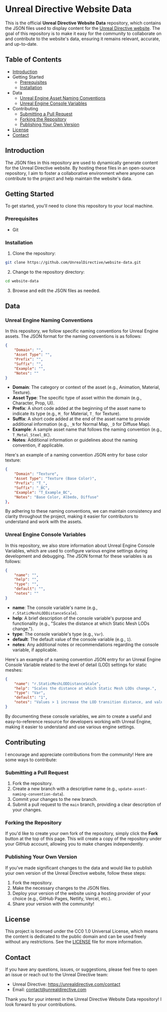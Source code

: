 # Unreal Directive Website Data

This is the official **Unreal Directive Website Data** repository, which contains the JSON files used to display content for the [Unreal Directive website](https://unrealdirective.com). The goal of this repository is to make it easy for the community to collaborate on and contribute to the website's data, ensuring it remains relevant, accurate, and up-to-date.

## Table of Contents

- [Introduction](#introduction)
- Getting Started
  - [Prerequisites](#prerequisites)
  - [Installation](#installation)
- Data
  - [Unreal Engine Asset Naming Conventions](#unreal-engine-asset-naming-conventions)
  - [Unreal Engine Console Variables](#unreal-engine-console-variables)
- Contributing
  - [Submitting a Pull Request](submitting-a-pull-request)
  - [Forking the Repository](#forking-the-repository)
  - [Publishing Your Own Version](#publishing-your-own-version)
- [License](#license)
- [Contact](#contact)

## Introduction

The JSON files in this repository are used to dynamically generate content for the Unreal Directive website. By hosting these files in an open-source repository, I aim to foster a collaborative environment where anyone can contribute to the project and help maintain the website's data.

## Getting Started

To get started, you'll need to clone this repository to your local machine.

### Prerequisites

- Git

### Installation

1. Clone the repository:

```bash
git clone https://github.com/UnrealDirective/website-data.git
```

2. Change to the repository directory:

```bash
cd website-data
```

3. Browse and edit the JSON files as needed.

## Data

### Unreal Engine Naming Conventions

In this repository, we follow specific naming conventions for Unreal Engine assets. The JSON format for the naming conventions is as follows:

```json
{
    "Domain": "",
    "Asset Type": "",
    "Prefix": "",
    "Suffix": "",
    "Example": "",
    "Notes": ""
}
```

- **Domain**: The category or context of the asset (e.g., Animation, Material, Texture).
- **Asset Type**: The specific type of asset within the domain (e.g., Character, Prop, UI).
- **Prefix**: A short code added at the beginning of the asset name to indicate its type (e.g., `M_` for Material, `T_` for Texture).
- **Suffix**: A short code added at the end of the asset name to provide additional information (e.g., `_N` for Normal Map, `_D` for Diffuse Map).
- **Example**: A sample asset name that follows the naming convention (e.g., `T_Metal_Steel_BC`).
- **Notes**: Additional information or guidelines about the naming convention, if applicable.

Here's an example of a naming convention JSON entry for base color texture:

```json
{
    "Domain": "Texture",
    "Asset Type": "Texture (Base Color)",
    "Prefix": "T_",
    "Suffix": "_BC",
    "Example": "T_Example_BC",
    "Notes": "Base Color, Albedo, Diffuse"
},
```

By adhering to these naming conventions, we can maintain consistency and clarity throughout the project, making it easier for contributors to understand and work with the assets.

### Unreal Engine Console Variables

In this repository, we also store information about Unreal Engine Console Variables, which are used to configure various engine settings during development and debugging. The JSON format for these variables is as follows:

```json
{
    "name": "",
    "help": "",
    "type": "",
    "default": "",
    "notes": ""
}
```

- **name**: The console variable's name (e.g., `r.StaticMeshLODDistanceScale`).
- **help**: A brief description of the console variable's purpose and functionality (e.g., "Scales the distance at which Static Mesh LODs change.").
- **type**: The console variable's type (e.g., `Var`).
- **default**: The default value of the console variable (e.g., `1`).
- **notes**: Any additional notes or recommendations regarding the console variable, if applicable.

Here's an example of a naming convention JSON entry for an Unreal Engine Console Variable related to the level of detail (LOD) settings for static meshes:

```json
{
    "name": "r.StaticMeshLODDistanceScale",
    "help": "Scales the distance at which Static Mesh LODs change.",
    "type": "Var",
    "default": "1",
    "notes": "Values > 1 increase the LOD transition distance, and values < 1 decrease it."
}
```

By documenting these console variables, we aim to create a useful and easy-to-reference resource for developers working with Unreal Engine, making it easier to understand and use various engine settings.

## Contributing

I encourage and appreciate contributions from the community! Here are some ways to contribute:

### Submitting a Pull Request

1. Fork the repository.
2. Create a new branch with a descriptive name (e.g., `update-asset-naming-convention-data`).
3. Commit your changes to the new branch.
4. Submit a pull request to the `main` branch, providing a clear description of your changes.

### Forking the Repository

If you'd like to create your own fork of the repository, simply click the **Fork** button at the top of this page. This will create a copy of the repository under your GitHub account, allowing you to make changes independently.

### Publishing Your Own Version

If you've made significant changes to the data and would like to publish your own version of the Unreal Directive website, follow these steps:

1. Fork the repository.
2. Make the necessary changes to the JSON files.
3. Deploy your version of the website using a hosting provider of your choice (e.g., GitHub Pages, Netlify, Vercel, etc.).
4. Share your version with the community!

## License

This project is licensed under the CC0 1.0 Universal License, which means the content is dedicated to the public domain and can be used freely without any restrictions. See the [LICENSE](LICENSE) file for more information.

## Contact

If you have any questions, issues, or suggestions, please feel free to open an issue or reach out to the Unreal Directive team:

- Unreal Directive: https://unrealdirective.com/contact
- Email: [contact@unrealdirective.com](mailto:contact@unrealdirective.com)

Thank you for your interest in the Unreal Directive Website Data repository! I look forward to your contributions.